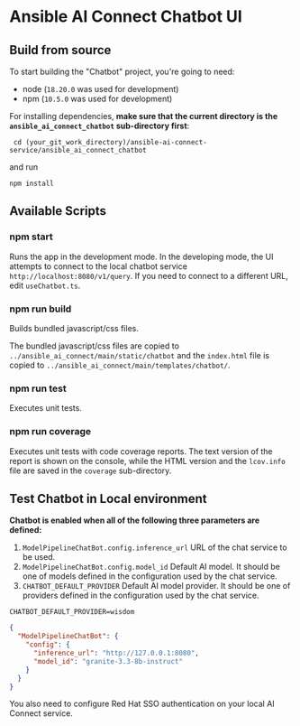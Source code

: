 # Ansible AI Connect Chatbot UI

## Build from source

To start building the "Chatbot" project, you're going to need:

- node (`18.20.0` was used for development)
- npm (`10.5.0` was used for development)

For installing dependencies, **make sure that the current directory
is the `ansible_ai_connect_chatbot` sub-directory first**:
```commandline
 cd (your_git_work_directory)/ansible-ai-connect-service/ansible_ai_connect_chatbot
```

and run

```commandline
npm install
```

## Available Scripts

### npm start

Runs the app in the development mode. In the developing mode,
the UI attempts to connect to the local chatbot service
`http://localhost:8080/v1/query`.  If you need to connect
to a different URL, edit `useChatbot.ts`.

### npm run build

Builds bundled javascript/css files.

The bundled javascript/css files are copied to
`../ansible_ai_connect/main/static/chatbot` and the
`index.html` file is copied to
`../ansible_ai_connect/main/templates/chatbot/`.

### npm run test

Executes unit tests.

### npm run coverage

Executes unit tests with code coverage reports.
The text version of the report is shown on the console,
while the HTML version and the `lcov.info` file are saved
in the `coverage` sub-directory.

## Test Chatbot in Local environment

**Chatbot is enabled when all of
the following three parameters are defined:**

1. `ModelPipelineChatBot.config.inference_url` URL of the chat service to be used.
2. `ModelPipelineChatBot.config.model_id` Default AI model. It should be
one of models defined in the configuration used by the chat service.
3. `CHATBOT_DEFAULT_PROVIDER` Default AI model provider. It should be
   one of providers defined in the configuration used by the chat service.

```commandline
CHATBOT_DEFAULT_PROVIDER=wisdom
```
```json
{
  "ModelPipelineChatBot": {
    "config": {
      "inference_url": "http://127.0.0.1:8080",
      "model_id": "granite-3.3-8b-instruct"
    }
  }
}
```

You also need to configure Red Hat SSO authentication on your local
AI Connect service.
